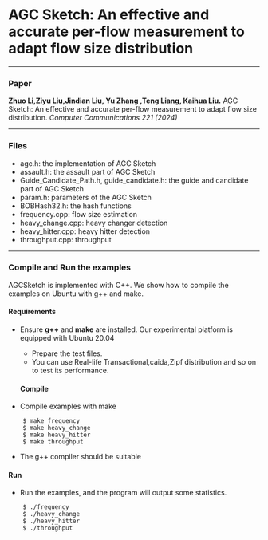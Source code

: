 # AGC Sketch: An effective and accurate per-flow measurement to adapt flow size distribution

---
### Paper

__Zhuo Li,Ziyu Liu,Jindian Liu, Yu Zhang ,Teng Liang, Kaihua Liu.__ 
AGC Sketch: An effective and accurate per-flow measurement to adapt flow size distribution.
_Computer Communications 221 (2024)_

---
### Files
- agc.h: the implementation of AGC Sketch
- assault.h: the assault part of AGC Sketch
- Guide_Candidate_Path.h, guide_candidate.h: the guide and candidate part of AGC Sketch
- param.h: parameters of the AGC Sketch
- BOBHash32.h: the hash functions
- frequency.cpp: flow size estimation
- heavy_change.cpp: heavy changer detection
- heavy_hitter.cpp: heavy hitter detection
- throughput.cpp: throughput
---

### Compile and Run the examples
AGCSketch is implemented with C++. We show how to compile the examples on
Ubuntu with g++ and make.

#### Requirements
- Ensure __g++__ and __make__ are installed.  Our experimental platform is
  equipped with Ubuntu 20.04

  - Prepare the test files.
   - You can use Real-life Transactional,caida,Zipf distribution and so on to test its performance.


   #### Compile
- Compile examples with make

```
    $ make frequency
    $ make heavy_change
    $ make heavy_hitter
    $ make throughput
```

- The g++ compiler should be suitable 


#### Run
- Run the examples, and the program will output some statistics. 

```
    $ ./frequency
    $ ./heavy_change
    $ ./heavy_hitter
    $ ./throughput
```
